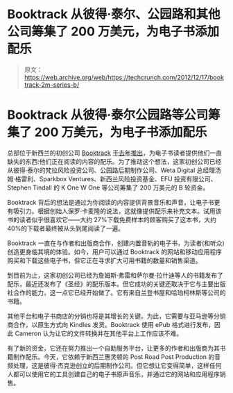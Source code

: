 # Booktrack 从彼得·泰尔、公园路和其他公司筹集了 200 万美元，为电子书添加配乐

> 原文：<https://web.archive.org/web/https://techcrunch.com/2012/12/17/booktrack-2m-series-b/>

# Booktrack 从彼得·泰尔公园路等公司筹集了 200 万美元，为电子书添加配乐

总部位于新西兰的初创公司 [Booktrack](https://web.archive.org/web/20230404083913/http://www.booktrack.com/) [于去年推出](https://web.archive.org/web/20230404083913/https://techcrunch.com/2011/08/24/fad-or-future-booktrack-adds-music-sound-effects-to-e-books-peter-thiel-invests/)，为电子书读者提供他们一直缺失的东西:他们正在阅读的内容的配乐。为了推动这个想法，这家初创公司已经从彼得·泰尔的梵拉风险投资公司、公园路后期制作公司、Weta Digital 总经理汤姆·格雷利、Sparkbox Ventures、新西兰风险投资基金、EFU 投资有限公司、Stephen Tindall 的 K One W One 等公司筹集了 200 万美元的 B 轮资金。

Booktrack 背后的想法是通过为你阅读的内容提供背景音乐和声音，让电子书更有吸引力。根据创始人保罗·卡麦隆的说法，这就像提供配乐来补充文本。试用该书的读者似乎很喜欢它——大约 27%下载免费样本的顾客购买了这本书，大约 40%的下载者最终被从头到尾阅读了一遍。

Booktrack 一直在与作者和出版商合作，创建内置音轨的电子书，为读者(和听众)创造更身临其境的体验。如今，用户可以通过 Booktrack 的网站和移动应用程序购买和下载这些电子书，但它正在寻求扩大可用书籍的数量和销售渠道。

到目前为止，这家初创公司已经为詹姆斯·弗雷和萨尔曼·拉什迪等人的书籍发布了配乐，最近还发布了《圣经》的配乐版本。但它成功的关键还取决于它与主要出版社合作的能力，这一点它已经开始做了。它有来自兰登书屋和哈珀柯林斯等公司的书籍。

其他平台和电子书商店的分销也将是其增长的关键。为此，它需要与亚马逊等分销商合作，以原生方式向 Kindles 发货。Booktrack 使用 ePub 格式进行发布，因此 Cameron 认为让它的文件转换并在其他平台上工作应该不难。

有了新的资金，它还在努力推出一个自助服务平台，让更多的作者和出版商为其书籍制作配乐。今天，它依赖于新西兰惠灵顿的 Post Road Post Production 的音频处理，这是彼得·杰克逊创立的后期制作公司。但它想让它变得简单，这样任何人都可以使用它的工具创建自己的电子书原声音乐，并通过它的网站和应用程序销售。